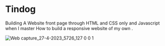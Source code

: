 
# Tindog
Building A Website front page through HTML and CSS only and Javascript when I master How to build a responsive website of my own .

![Web capture_27-4-2023_5726_127 0 0 1](https://user-images.githubusercontent.com/91324968/234857704-acd552f8-40cd-451e-afeb-27528c9e354c.jpeg)
